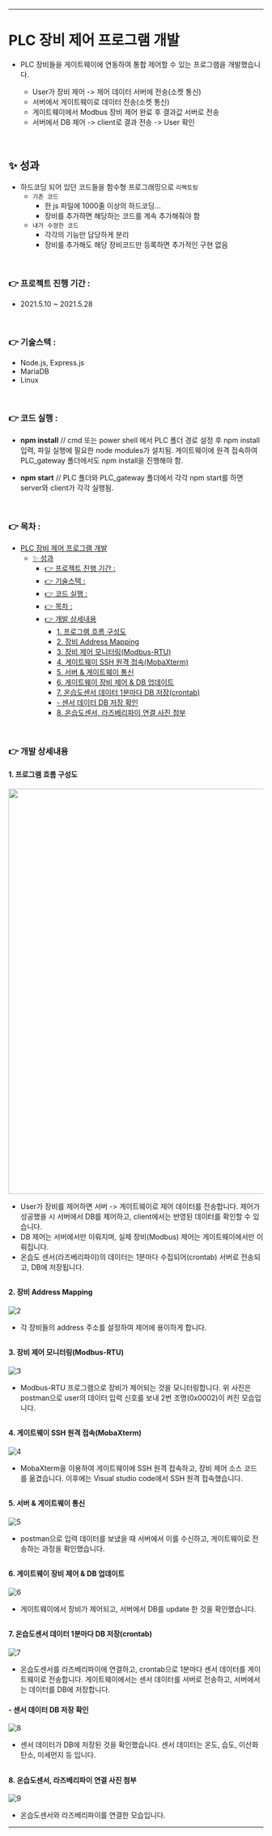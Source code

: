 ___
# PLC 장비 제어 프로그램 개발
- PLC 장비들을 게이트웨이에 연동하여 통합 제어할 수 있는 프로그램을 개발했습니다.

  - User가 장비 제어 -> 제어 데이터 서버에 전송(소켓 통신)
  - 서버에서 게이트웨이로 데이터 전송(소켓 통신)
  - 게이트웨이에서 Modbus 장비 제어 완료 후 결과값 서버로 전송
  - 서버에서 DB 제어 -> client로 결과 전송 -> User 확인

<br/>

## ✨ 성과
- 하드코딩 되어 있던 코드들을 함수형 프로그래밍으로 `리팩토링`
  - `기존 코드`
    - 한 js 파일에 1000줄 이상의 하드코딩...
    - 장비를 추가하면 해당하는 코드를 계속 추가해줘야 함
  - `내가 수정한 코드`
    - 각각의 기능만 담당하게 분리
    - 장비를 추가해도 해당 장비코드만 등록하면 추가적인 구현 없음

<br/>

### 👉 프로젝트 진행 기간 :
- 2021.5.10 ~ 2021.5.28

<br/>

### 👉 기술스택 :
- Node.js, Express.js
- MariaDB
- Linux

<br/>

### 👉 코드 실행 :
- **npm install**    // cmd 또는 power shell 에서 PLC 폴더 경로 설정 후 npm install 입력, 파일 실행에 필요한 node modules가 설치됨. 게이트웨이에 원격 접속하여 PLC_gateway 폴더에서도 npm install을 진행해야 함.
  
- **npm start**     // PLC 폴더와 PLC_gateway 폴더에서 각각 npm start를 하면 server와 client가 각각 실행됨.

<br/>

### 👉 목차 :
- [PLC 장비 제어 프로그램 개발](#plc-장비-제어-프로그램-개발)
  - [✨ 성과](#-성과)
    - [👉 프로젝트 진행 기간 :](#-프로젝트-진행-기간-)
    - [👉 기술스택 :](#-기술스택-)
    - [👉 코드 실행 :](#-코드-실행-)
    - [👉 목차 :](#-목차-)
    - [👉 개발 상세내용](#-개발-상세내용)
      - [1. 프로그램 흐름 구성도](#1-프로그램-흐름-구성도)
      - [2. 장비 Address Mapping](#2-장비-address-mapping)
      - [3. 장비 제어 모니터링(Modbus-RTU)](#3-장비-제어-모니터링modbus-rtu)
      - [4. 게이트웨이 SSH 원격 접속(MobaXterm)](#4-게이트웨이-ssh-원격-접속mobaxterm)
      - [5. 서버 & 게이트웨이 통신](#5-서버--게이트웨이-통신)
      - [6. 게이트웨이 장비 제어 & DB 업데이트](#6-게이트웨이-장비-제어--db-업데이트)
      - [7. 온습도센서 데이터 1분마다 DB 저장(crontab)](#7-온습도센서-데이터-1분마다-db-저장crontab)
      - [- 센서 데이터 DB 저장 확인](#--센서-데이터-db-저장-확인)
      - [8. 온습도센서, 라즈베리파이 연결 사진 첨부](#8-온습도센서-라즈베리파이-연결-사진-첨부)

<br/>

### 👉 개발 상세내용
#### 1. 프로그램 흐름 구성도
<img src="https://user-images.githubusercontent.com/60170616/122716981-ef3b2680-d2a5-11eb-9572-b5ddb3cd8247.png" width="800px"></img>
- User가 장비를 제어하면 서버 -> 게이트웨이로 제어 데이터를 전송합니다. 제어가 성공했을 시 서버에서 DB를 제어하고, client에서는 반영된 데이터를 확인할 수 있습니다.
- DB 제어는 서버에서만 이뤄지며, 실제 장비(Modbus) 제어는 게이트웨이에서만 이뤄집니다.
- 온습도 센서(라즈베리파이)의 데이터는 1분마다 수집되어(crontab) 서버로 전송되고, DB에 저장됩니다.
##
#### 2. 장비 Address Mapping
![2](https://user-images.githubusercontent.com/60170616/122717692-f151b500-d2a6-11eb-9533-4832de3fbd37.png)
- 각 장비들의 address 주소를 설정하여 제어에 용이하게 합니다.
##
#### 3. 장비 제어 모니터링(Modbus-RTU)
![3](https://user-images.githubusercontent.com/60170616/122720091-fbc17e00-d2a9-11eb-90a1-82ea2be468b4.png)
- Modbus-RTU 프로그램으로 장비가 제어되는 것을 모니터링합니다. 위 사진은 postman으로 user의 데이터 입력 신호를 보내 2번 조명(0x0002)이 켜진 모습입니다.
##
#### 4. 게이트웨이 SSH 원격 접속(MobaXterm)
![4](https://user-images.githubusercontent.com/60170616/122720106-024ff580-d2aa-11eb-9324-fb70fa7fb165.png)
- MobaXterm을 이용하여 게이트웨이에 SSH 원격 접속하고, 장비 제어 소스 코드를 옮겼습니다. 이후에는 Visual studio code에서 SSH 원격 접속했습니다.
##
#### 5. 서버 & 게이트웨이 통신
![5](https://user-images.githubusercontent.com/60170616/122720121-07ad4000-d2aa-11eb-89ec-73d7328c15b7.png)
- postman으로 입력 데이터를 보냈을 때 서버에서 이를 수신하고, 게이트웨이로 전송하는 과정을 확인했습니다.
##
#### 6. 게이트웨이 장비 제어 & DB 업데이트
![6](https://user-images.githubusercontent.com/60170616/122720148-0e3bb780-d2aa-11eb-8d54-7bd663d821df.png)
- 게이트웨이에서 장비가 제어되고, 서버에서 DB를 update 한 것을 확인했습니다.
##
#### 7. 온습도센서 데이터 1분마다 DB 저장(crontab)
![7](https://user-images.githubusercontent.com/60170616/122720158-1267d500-d2aa-11eb-8279-e11aeb8badd9.png)
- 온습도센서를 라즈베리파이에 연결하고, crontab으로 1분마다 센서 데이터를 게이트웨이로 전송합니다. 게이트웨이에서는 센서 데이터를 서버로 전송하고, 서버에서는 데이터를 DB에 저장합니다.
  
#### - 센서 데이터 DB 저장 확인
![8](https://user-images.githubusercontent.com/60170616/122720172-1693f280-d2aa-11eb-8a14-3cd3f277b391.png)
- 센서 데이터가 DB에 저장된 것을 확인했습니다. 센서 데이터는 온도, 습도, 이산화탄소, 미세먼지 등 입니다.
##
#### 8. 온습도센서, 라즈베리파이 연결 사진 첨부
![9](https://user-images.githubusercontent.com/60170616/122720181-1a277980-d2aa-11eb-9ac8-6eccb5ba79e7.png)
- 온습도센서와 라즈베리파이를 연결한 모습입니다.
___
